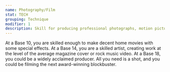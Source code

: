 ```yaml
---
name: Photography/Film
stat: TECH
grouping: Technique
modifier: 1
description: Skill for producing professional photographs, motion pictures, or braindances.
---
```


At a Base 10, you are skilled enough to make decent
home movies with some special effects. At a Base 14,
you are a skilled artist, creating work at the level of
the average magazine cover or rock music video. At a
Base 18, you could be a widely acclaimed producer.
All you need is a shot, and you could be filming the
next award-winning blockbuster.